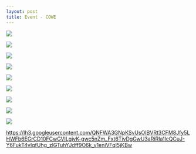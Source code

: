 ```yaml
---
layout: post
title: Event - COWE
---
```


<a href='https://photos.google.com/share/AF1QipNaQsMP-8Pg-rqGv2Ds1U_TepKheK8b6-7oi5ZIfKHV9_Idht7LYALorbvwCC-6jw?key=T2NkVEZJX2Z0S1M1VWtYczZqSm90ZW9XOUxVWWJn&source=ctrlq.org'><img src='https://lh3.googleusercontent.com/oVcOrPPzODN-oWzWfFi5rhCBhyHZW3tLRvLP2QG5eT9DT_DYqibeKsgOO1dMLaZP2SZJGtx7gD48-Eo_o2xh-4bdUfDGJt0j2GiqsEpt8KQNZ178g4qdl8Gnl74rc08tsnHmAg' /></a>

<a href='https://photos.google.com/share/AF1QipN2ZsgntW7gZqTY3O0M8p2_tIwe0w7iAj9E86z0eq_lW5VQ4A2HNegIfZeUaVs6QQ?key=cHNFUUlGcUhYWXhqM1pibE1YX0JobERkNjFYWUp3&source=ctrlq.org'><img src='https://lh3.googleusercontent.com/C7aWlu52KyOENmbGQycZ35Z_rdEOvQRm0SjsMNb7mDSVpmaRiAKZPihgHi95br2sNe0lc5Zhyf0sq2-laRun3aT3O2gVC2PMIOcaBJNEHKMbcEzASYYkfIeW06KS3bGctmiQRg' /></a>

<a href='https://photos.google.com/share/AF1QipPa_TiqfudAv1pSPPpvzgYGvpF0NucYd10E6z2KKwFdpP9o99T5V3tY1c309Z_ioQ?key=RXRsWmcxR0M4QWllNzN0ZWttM1J5ejZaRDVrX1JR&source=ctrlq.org'><img src='https://lh3.googleusercontent.com/Q5174aIl6_kQdrlLd4MOD2FJDJo1gaF6xpuwpoaDVLPX6VoIsQG8kiy-8dbV26RcqRVyNaauuPIaxEKv4WNcwzX_V6ZZ0Va7AgjxSSLs_T1JWWJ4MRvvQZnWXdowIPR_jsj41Q' /></a>

<a href='https://photos.google.com/share/AF1QipPiZKbGxk6XuOpmCN-Q5N5y_jQR3oVlzksf_lyt1G--dTrSERam2ssYUHikb-du-Q?key=ZVNXTmlfckJWUVRKZ09FU2tjdWhfdVJHazdkNnBR&source=ctrlq.org'><img src='https://lh3.googleusercontent.com/7uZ5Dg1y9LRKE9YJs_vhVYQGtMKENYsDLu0v7USp-T22RptfKmwakt1m3Wh9D0yHUVtDHsnIPX4uukvjmUm31CmlGUrm7DYjxgGwrNQHFQKKGYQBLaaaeC6wKjQOdvIYXo29YQ' /></a>

<a href='https://photos.google.com/share/AF1QipMX7PGMNQxd8sR59kgu1_uz8X7iTy0jujGHsGx1XAtfBR8jFUmgGABQaqUWA48fSg?key=SzNLTnVxTE8xUDZnUWZsbEdHbXZfMzE5RndvaUFn&source=ctrlq.org'><img src='https://lh3.googleusercontent.com/4xPCzRMlNCL_KxVa8N74ur_HD6-AOlLws850uVUPr4bKSTJJC1u_IAjMxdjOJIWJrQiFIOi7zyBjfld2FnExPPNvbU4Lu1xCPMrZLUHYF_xY7IQVoJgWKZIFXgX6Z6J4XZPCGg' /></a>

<a href='https://photos.google.com/share/AF1QipO4yMPvIDR3-tHhn60V5gqEYBi0PsOqWZ8ElKhDWpwrRRzcmiQpiykdv0urgppzKQ?key=WWU2ZFZ0RE1HWE9sNUExY3pSWHFtSjI1a3NlUXRR&source=ctrlq.org'><img src='https://lh3.googleusercontent.com/UBCVCJ7IFmHvOQZ8MUV8X3pA5DhnqKn3JyJzMQctmAV4pYSNmzCJAvzGseuhuvnywuM6Nj-n6EJ_UJi2JikKXlQDgUy3zP8syZHjcibD8-iA9c4Qe4JlrduP_24UeiRoxCs2Uw' /></a>

<a href='https://photos.google.com/share/AF1QipNC-zU20Bt2TNrXviEENyGe9o9Ydg0M4a05yT0MTfarxuzR1YmNg4tjKcB42AfdHg?key=ZzhjRl91aE1Tc2V2WFRIMVJFbDRrcG93WG0xZTZB&source=ctrlq.org'><img src='https://lh3.googleusercontent.com/xZi8pDr_5E_gZPdJPwbhlFH-VAFHnHXDv5CpnflJKpAsT0jIPM_6CiUsL--_mGV_bWasprhEFhqyY1g13iV_rDMPbIoecTGZ-BV3TLKfVfyxq4wSSssdQ1TeEo0LiK2VjmQ_mQ' /></a>

<a href='https://photos.google.com/share/AF1QipPfGfPvcWamlB1HOX9mVZoQcFlLyIshRMfxLi5I1iTDdAj8jKnipt6kkDM1ya7nOA?key=b0RnXzNOVUowQzZjNGZ2MFJHWE53NlU1bTloODZB&source=ctrlq.org'><img src='https://lh3.googleusercontent.com/G59T8EzrSkqjkYme-y3okY917FIJsqnBHTxY3a0cP7bWT0ir2U6UXR2nZbBv7DLG94xnnMPSoLGWPkvmwTXDe8MC8OH6BaduzG8-j1A9l9kA2OmPBG82fG74Ag24J0DLXZ6HJA' /></a>

<a href='https://photos.google.com/share/AF1QipPZT65oRLeD9cyWxboROnVUc3UeBC9P2kp3-Pq1ndJ-_Vw49Ox0LsrDf7BfJqlY1w?key=SU52aVVGUm1VN3Z2aXdTakRKd3hxVE5EczluckRn&source=ctrlq.org'><img src='https://lh3.googleusercontent.com/77yMsFpdZEnwYeF8W4xM_JFX8kzr8vicAtuUErW1NPrsmBxA9-UEiWFKQCbJlnLQxW4wGcn75Av0AeKcdag8c3ZqhGELrs-tZXckHfbIBNZTJyLMLdfgHY5bgJA2_wIeZ5K78w' /></a>

https://lh3.googleusercontent.com/QNFWA3GNpKSvUsOIBVRt3CFM8Jfy5LHWFb6EGrCD10FCwGVILgjvK-gwc5nZm_Fxt6TivDgGwU3aRiRIa1lcQCuJ-Y6FukT4vIqfUhg_zlGTuhYJdff9O6k_v1eniVFqI5jKBw
